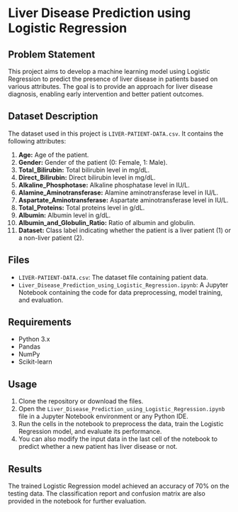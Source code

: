 # Liver Disease Prediction using Logistic Regression

## Problem Statement
This project aims to develop a machine learning model using Logistic Regression to predict the presence of liver disease in patients based on various attributes. The goal is to provide an approach for liver disease diagnosis, enabling early intervention and better patient outcomes.

## Dataset Description
The dataset used in this project is `LIVER-PATIENT-DATA.csv`. It contains the following attributes:
1. **Age:** Age of the patient.
2. **Gender:** Gender of the patient (0: Female, 1: Male).
3. **Total_Bilirubin:** Total bilirubin level in mg/dL.
4. **Direct_Bilirubin:** Direct bilirubin level in mg/dL.
5. **Alkaline_Phosphotase:** Alkaline phosphatase level in IU/L.
6. **Alamine_Aminotransferase:** Alamine aminotransferase level in IU/L.
7. **Aspartate_Aminotransferase:** Aspartate aminotransferase level in IU/L.
8. **Total_Proteins:** Total proteins level in g/dL.
9. **Albumin:** Albumin level in g/dL.
10. **Albumin_and_Globulin_Ratio:** Ratio of albumin and globulin.
11. **Dataset:** Class label indicating whether the patient is a liver patient (1) or a non-liver patient (2).

## Files
- `LIVER-PATIENT-DATA.csv`: The dataset file containing patient data.
- `Liver_Disease_Prediction_using_Logistic_Regression.ipynb`: A Jupyter Notebook containing the code for data preprocessing, model training, and evaluation.

## Requirements
- Python 3.x
- Pandas
- NumPy
- Scikit-learn

## Usage
1. Clone the repository or download the files.
2. Open the `Liver_Disease_Prediction_using_Logistic_Regression.ipynb` file in a Jupyter Notebook environment or any Python IDE.
3. Run the cells in the notebook to preprocess the data, train the Logistic Regression model, and evaluate its performance.
4. You can also modify the input data in the last cell of the notebook to predict whether a new patient has liver disease or not.

## Results
The trained Logistic Regression model achieved an accuracy of 70% on the testing data. The classification report and confusion matrix are also provided in the notebook for further evaluation.
